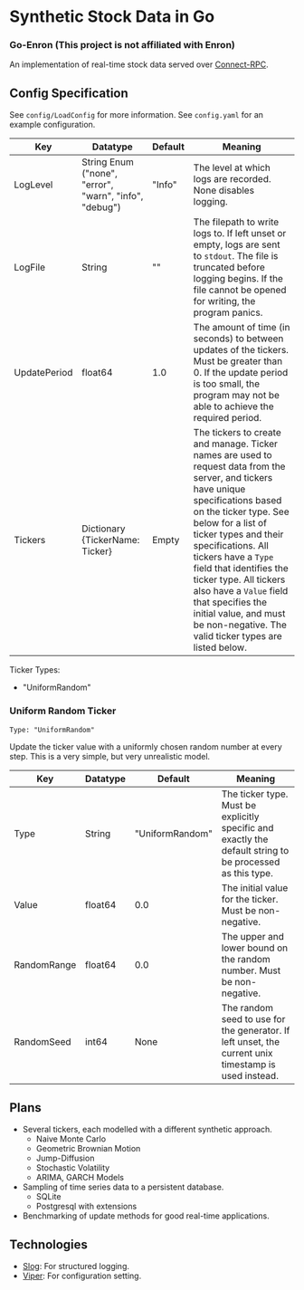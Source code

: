 # Synthetic Stock Data in Go
### Go-Enron (This project is not affiliated with Enron)

An implementation of real-time stock data served over [Connect-RPC](https://connectrpc.com/). 

## Config Specification

See `config/LoadConfig` for more information. See `config.yaml` for an example configuration.

| Key | Datatype | Default | Meaning |
| --- | -------- | ------- | ------- |
| LogLevel | String Enum ("none", "error", "warn", "info", "debug") | "Info" | The level at which logs are recorded. None disables logging. |
| LogFile | String | "" | The filepath to write logs to. If left unset or empty, logs are sent to `stdout`. The file is truncated before logging begins. If the file cannot be opened for writing, the program panics. |
| UpdatePeriod | float64 | 1.0 | The amount of time (in seconds) to between updates of the tickers. Must be greater than 0. If the update period is too small, the program may not be able to achieve the required period. |
| Tickers | Dictionary {TickerName: Ticker} | Empty | The tickers to create and manage. Ticker names are used to request data from the server, and tickers have unique specifications based on the ticker type. See below for a list of ticker types and their specifications. All tickers have a `Type` field that identifies the ticker type. All tickers also have a `Value` field that specifies the initial value, and must be non-negative. The valid ticker types are listed below. |

Ticker Types:
- "UniformRandom"

### Uniform Random Ticker

`Type: "UniformRandom"`

Update the ticker value with a uniformly chosen random number at every step. This is a very simple, but very unrealistic model.

| Key | Datatype | Default | Meaning |
| --- | -------- | ------- | ------- |
| Type | String | "UniformRandom" | The ticker type. Must be explicitly specific and exactly the default string to be processed as this type. |
| Value | float64 | 0.0 | The initial value for the ticker. Must be non-negative. |
| RandomRange | float64 | 0.0 | The upper and lower bound on the random number. Must be non-negative. |
| RandomSeed | int64 | None | The random seed to use for the generator. If left unset, the current unix timestamp is used instead. |


## Plans

- Several tickers, each modelled with a different synthetic approach.
    - Naive Monte Carlo
    - Geometric Brownian Motion
    - Jump-Diffusion
    - Stochastic Volatility
    - ARIMA, GARCH Models
- Sampling of time series data to a persistent database.
    - SQLite
    - Postgresql with extensions
- Benchmarking of update methods for good real-time applications.

## Technologies

- [Slog](https://pkg.go.dev/log/slog): For structured logging.
- [Viper](https://github.com/spf13/viper): For configuration setting.